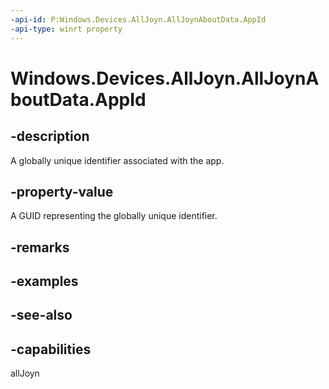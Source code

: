 ```yaml
---
-api-id: P:Windows.Devices.AllJoyn.AllJoynAboutData.AppId
-api-type: winrt property
---
```


<!-- Property syntax
public System.Guid AppId { get;  set; }
-->

# Windows.Devices.AllJoyn.AllJoynAboutData.AppId

## -description
A globally unique identifier associated with the app.

## -property-value
A GUID representing the globally unique identifier.

## -remarks

## -examples

## -see-also


## -capabilities
allJoyn